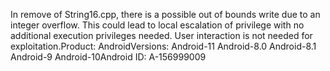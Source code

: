 In remove of String16.cpp, there is a possible out of bounds write due to an integer overflow. This could lead to local escalation of privilege with no additional execution privileges needed. User interaction is not needed for exploitation.Product: AndroidVersions: Android-11 Android-8.0 Android-8.1 Android-9 Android-10Android ID: A-156999009